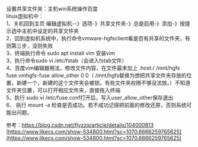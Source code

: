 设置共享文件夹：主机win系统操作百度  
linux虚拟机中：  
1、关机回到主页 编辑虚拟机--》选项-》共享文件夹-》总是启用-》添加-》按提示选中主机中设定的共享文件夹  
2、回到虚拟机系统中，执行命令vmware-hgfsclient看是否有共享的文件夹，有则第三步，没则失败  
3、终端执行命令 sudo apt install vim 安装vim  
3、执行命令sudo vi /etc/fstab（会进入fstab文件）  
4、百度vim编辑器用法，修改文件内容，在文件最末加上 .host:/ /mnt/hgfs fuse.vmhgfs-fuse allow_other 0 0（ /mnt/hgfs替换为想把共享文件夹存放的位置，新建一个，新建的这个文件夹会被锁。有些文件夹权限不够没法放。）不知道文件夹位置，可以打开相应文件夹，直接拖入终端  
5、执行 sudo vi /etc/fuse.conf打开后，写入user_allow_other保存退出  
6、 执行 mount -a 检查是否成功。若不成功记得把前面的修改还原，否则系统可能出问题。
 
参考：https://blog.csdn.net/flyzzq/article/details/104000813  
[https://www.likecs.com/show-534800.html?sc=1070.6666259765625](https://www.likecs.com/show-534800.html?sc=1070.6666259765625)